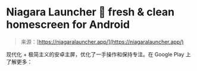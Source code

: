 <!--yml

category: 未分类

date: 2024-05-27 14:44:52

-->

# Niagara Launcher 🔹 fresh & clean homescreen for Android

> 来源：[https://niagaralauncher.app/](https://niagaralauncher.app/)

现代化 + 极简主义的安卓主屏，优化了一手操作和保持专注。在 Google Play 上了解更多：
